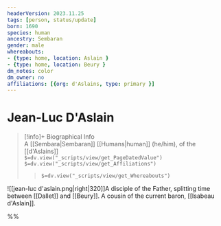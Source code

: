 ```yaml
---
headerVersion: 2023.11.25
tags: [person, status/update]
born: 1690
species: human
ancestry: Sembaran
gender: male
whereabouts:
- {type: home, location: Aslain }
- {type: home, location: Beury }
dm_notes: color
dm_owner: no
affiliations: [{org: d'Aslains, type: primary }]
---
```

# Jean-Luc D'Aslain
>[!info]+ Biographical Info  
> A [[Sembara|Sembaran]] [[Humans|human]] (he/him), of the [[d'Aslains]]  
> `$=dv.view("_scripts/view/get_PageDatedValue")`  
> `$=dv.view("_scripts/view/get_Affiliations")`  
>> `$=dv.view("_scripts/view/get_Whereabouts")`

![[jean-luc d'aslain.png|right|320]]A disciple of the Father, splitting time between [[Dallet]] and [[Beury]]. A cousin of the current baron, [[Isabeau d'Aslain]].

%%